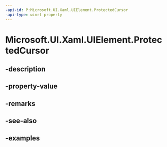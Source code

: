 ```yaml
---
-api-id: P:Microsoft.UI.Xaml.UIElement.ProtectedCursor
-api-type: winrt property
---
```


# Microsoft.UI.Xaml.UIElement.ProtectedCursor

<!--
protected Windows.UI.Core.CoreCursor ProtectedCursor { get; set; }
-->


## -description

## -property-value

## -remarks

## -see-also

## -examples


